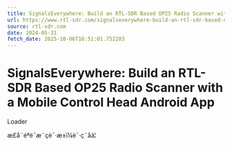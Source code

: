 ```yaml
---
title: SignalsEverywhere: Build an RTL-SDR Based OP25 Radio Scanner with a Mobile Control Head Android App
url: https://www.rtl-sdr.com/signalseverywhere-build-an-rtl-sdr-based-op25-radio-scanner-with-a-mobile-control-head-android-app/
source: rtl-sdr.com
date: 2024-05-31
fetch_date: 2025-10-06T16:51:01.752203
---
```


# SignalsEverywhere: Build an RTL-SDR Based OP25 Radio Scanner with a Mobile Control Head Android App

Loader

æ­£å¨éªè¯æ¨çè¯·æ±ï¼è¯·ç¨åâ¦